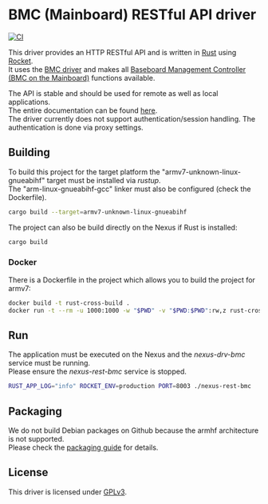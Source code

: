 # BMC (Mainboard) RESTful API driver
[![CI](https://github.com/nexus-unity/rest-bmc/actions/workflows/build.yml/badge.svg)](https://github.com/nexus-unity/rest-bmc/actions/workflows/build.yml)

This driver provides an HTTP RESTful API and is written in [Rust](https://www.rust-lang.org/) using [Rocket](https://rocket.rs/).  
It uses the [BMC driver](https://github.com/nexus-unity/drv-bmc.git) and makes all [Baseboard Management Controller (BMC on the Mainboard)](https://nexus-unity.com/en/modules/mainboard/)
functions available.

The API is stable and should be used for remote as well as local applications.  
The entire documentation can be found [here](https://doc.nexus-unity.com/en/module-restful-api/bmc-module/).  
The driver currently does not support authentication/session handling. The authentication is done via proxy settings.

## Building
To build this project for the target platform the "armv7-unknown-linux-gnueabihf" target must be installed via *rustup*.    
The "arm-linux-gnueabihf-gcc" linker must also be configured (check the Dockerfile).
```bash
cargo build --target=armv7-unknown-linux-gnueabihf
```
The project can also be build directly on the Nexus if Rust is installed:
```bash
cargo build
```
### Docker
There is a Dockerfile in the project which allows you to build the project for armv7:
```bash
docker build -t rust-cross-build .
docker run -t --rm -u 1000:1000 -w "$PWD" -v "$PWD:$PWD":rw,z rust-cross-build cargo build --target=armv7-unknown-linux-gnueabihf
```

## Run
The application must be executed on the Nexus and the *nexus-drv-bmc* service must be running.   
Please ensure the *nexus-rest-bmc* service is stopped.     
```bash
RUST_APP_LOG="info" ROCKET_ENV=production PORT=8003 ./nexus-rest-bmc
```

## Packaging
We do not build Debian packages on Github because the armhf architecture is not supported.  
Please check the [packaging guide](https://doc.nexus-unity.com/en/technical-details/packaging/guide/) for details. 

## License
This driver is licensed under [GPLv3](LICENSE).